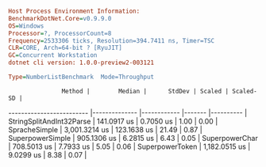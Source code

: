 ```ini

Host Process Environment Information:
BenchmarkDotNet.Core=v0.9.9.0
OS=Windows
Processor=?, ProcessorCount=8
Frequency=2533306 ticks, Resolution=394.7411 ns, Timer=TSC
CLR=CORE, Arch=64-bit ? [RyuJIT]
GC=Concurrent Workstation
dotnet cli version: 1.0.0-preview2-003121

Type=NumberListBenchmark  Mode=Throughput  

```
                   Method |        Median |      StdDev | Scaled | Scaled-SD |
------------------------- |-------------- |------------ |------- |---------- |
 StringSplitAndInt32Parse |   141.0917 us |   0.7050 us |   1.00 |      0.00 |
            SpracheSimple | 3,001.3214 us | 123.1638 us |  21.49 |      0.87 |
         SuperpowerSimple |   905.1306 us |   6.2815 us |   6.43 |      0.05 |
           SuperpowerChar |   708.5013 us |   7.7933 us |   5.05 |      0.06 |
          SuperpowerToken | 1,182.0515 us |   9.0299 us |   8.38 |      0.07 |
